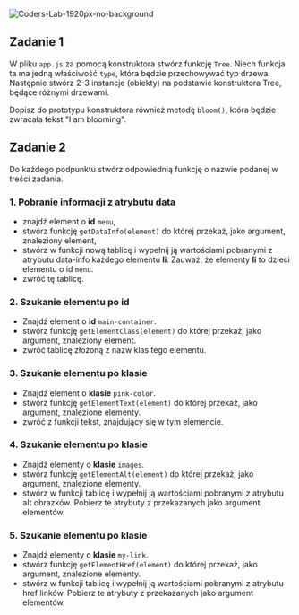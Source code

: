 ![Coders-Lab-1920px-no-background](https://user-images.githubusercontent.com/30623667/104709394-2cabee80-571f-11eb-9518-ea6a794e558e.png)


## Zadanie 1

W pliku ```app.js```  za pomocą konstruktora stwórz funkcję ```Tree```. Niech funkcja ta ma jedną właściwość ```type```, która będzie przechowywać typ drzewa.
Następnie stwórz 2-3 instancje (obiekty) na podstawie konstruktora Tree, będące różnymi drzewami.

Dopisz do prototypu konstruktora również metodę ```bloom()```, która będzie zwracała tekst "I am blooming".

## Zadanie 2

Do każdego podpunktu stwórz odpowiednią funkcję o nazwie podanej w treści zadania.

### 1. Pobranie informacji z atrybutu data

- znajdź element o **id** `menu`,
- stwórz funkcję `getDataInfo(element)` do której przekaż, jako argument, znaleziony element,
- stwórz w funkcji nową tablicę i wypełnij ją wartościami pobranymi z atrybutu data-info każdego elementu **li**.
  Zauważ, że elementy **li** to dzieci elementu o id `menu`.
- zwróć tę tablicę.

### 2. Szukanie elementu po id

- Znajdź element o **id** `main-container`.
- stwórz funkcję `getElementClass(element)` do której przekaż, jako argument, znaleziony element.
- zwróć tablicę złożoną z nazw klas tego elementu.

### 3. Szukanie elementu po klasie

- Znajdź element o **klasie** `pink-color`.
- stwórz funkcję `getElementText(element)` do której przekaż, jako argument, znalezione elementy.
- zwróć z funkcji tekst, znajdujący się w tym elemencie.

### 4. Szukanie elementu po klasie

- Znajdź elementy o **klasie** `images`.
- stwórz funkcję `getElementAlt(element)` do której przekaż, jako argument, znalezione elementy.
- stwórz w funkcji tablicę i wypełnij ją wartościami pobranymi z atrybutu alt obrazków. Pobierz te atrybuty z
  przekazanych jako argument elementów.

### 5. Szukanie elementu po klasie

- Znajdź elementy o **klasie** `my-link`.
- stwórz funkcję `getElementHref(element)` do której przekaż, jako argument, znalezione elementy.
- stwórz w funkcji tablicę i wypełnij ją wartościami pobranymi z atrybutu href linków. Pobierz te atrybuty z
  przekazanych jako argument elementów.
